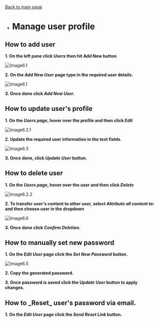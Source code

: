[Back to main page](https://github.com/samremonte/b1m/blob/main/documentation.md)

- # Manage user profile

<h2>How to add user</h2>

**1. On the left pane click _Users_ then hit Add New button**

![Image6.1](/img/6.1.PNG)

**2. On the _Add New User_ page type in the required user details.**

![Image6.1](/img/6.7.PNG)

**3. Once done click _Add New User_.**

<h2>How to update user's profile</h2>

**1. On the _Users page_, hover over the profile and then click _Edit_**

![Image6.2.1](/img/6.2.1.png)

**2. Update the required user information in the text fields**.

![Image6.3](/img/6.3.PNG)

**3. Once done, click _Update User_ button.**

<h2>How to delete user</h2>

**1. On the _Users page_, hover over the user and then click _Delete_**

![Image6.2.2](/img/6.2.2.png)

**2. To transfer user's content to other user, select _Attribute all content to:_ and then choose user in the dropdown**

![Image6.6](/img/6.6.PNG)

**3. Once done click _Confirm Deletion_.**

<h2>How to manually set new password</h2>

**1. On the _Edit User_ page click the _Set New Password_ button.**

![Image6.5](/img/6.5.PNG)

**2. Copy the generated password.**

**3. Once password is saved click the _Update User_ button to apply changes.**

<h2>How to _Reset_ user's password via email.</h2>

**1. On the _Edit User_ page click the _Send Reset Link_ button.**

